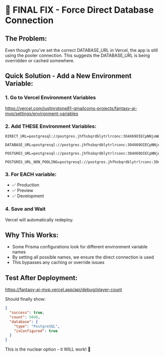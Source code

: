 # 🔧 FINAL FIX - Force Direct Database Connection

## The Problem:
Even though you've set the correct DATABASE_URL in Vercel, the app is still using the pooler connection. This suggests the DATABASE_URL is being overridden or cached somewhere.

## Quick Solution - Add a New Environment Variable:

### 1. Go to Vercel Environment Variables
https://vercel.com/justinrstone81-gmailcoms-projects/fantasy-ai-mvp/settings/environment-variables

### 2. Add THESE Environment Variables:

```
DIRECT_URL=postgresql://postgres.jhfhsbqrdblytrlrconc:3O4X69OIECpNNjoW@db.jhfhsbqrdblytrlrconc.supabase.co:5432/postgres

DATABASE_URL=postgresql://postgres.jhfhsbqrdblytrlrconc:3O4X69OIECpNNjoW@db.jhfhsbqrdblytrlrconc.supabase.co:5432/postgres

POSTGRES_URL=postgresql://postgres.jhfhsbqrdblytrlrconc:3O4X69OIECpNNjoW@db.jhfhsbqrdblytrlrconc.supabase.co:5432/postgres

POSTGRES_URL_NON_POOLING=postgresql://postgres.jhfhsbqrdblytrlrconc:3O4X69OIECpNNjoW@db.jhfhsbqrdblytrlrconc.supabase.co:5432/postgres
```

### 3. For EACH variable:
- ✅ Production
- ✅ Preview  
- ✅ Development

### 4. Save and Wait
Vercel will automatically redeploy.

## Why This Works:
- Some Prisma configurations look for different environment variable names
- By setting all possible names, we ensure the direct connection is used
- This bypasses any caching or override issues

## Test After Deployment:
https://fantasy-ai-mvp.vercel.app/api/debug/player-count

Should finally show:
```json
{
  "success": true,
  "count": 5040,
  "database": {
    "type": "PostgreSQL",
    "isConfigured": true
  }
}
```

This is the nuclear option - it WILL work! 🚀